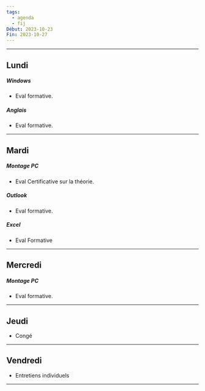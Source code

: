 ```yaml
---
tags:
  - agenda
  - fij
Début: 2023-10-23
Fin: 2023-10-27
---
```

---
## Lundi
##### Windows
- Eval formative.
##### Anglais
- Eval formative.
---

## Mardi
##### Montage PC
- Eval Certificative sur la théorie.
##### Outlook
- Eval formative.
##### Excel
- Eval  Formative

---

## Mercredi
##### Montage PC
- Eval formative.

---

## Jeudi
- Congé

---

## Vendredi
- Entretiens individuels

---

